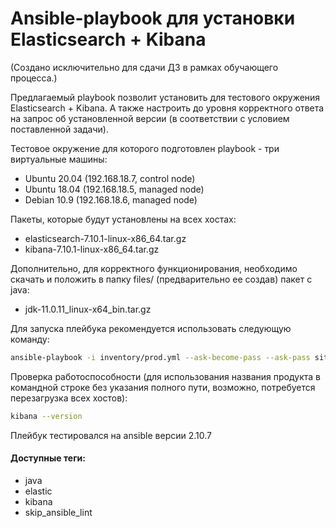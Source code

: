 # Ansible-playbook для установки Elasticsearch + Kibana

(Создано исключительно для сдачи ДЗ в рамках обучающего процесса.)

Предлагаемый playbook позволит установить для тестового окружения Elasticsearch + Kibana. А также настроить до уровня корректного ответа на запрос об установленной версии (в соответствии с условием поставленной задачи).

Тестовое окружение для которого подготовлен playbook - три виртуальные машины:
    
- Ubuntu 20.04  (192.168.18.7, control node)  
- Ubuntu 18.04 (192.168.18.5, managed node)  
- Debian 10.9 (192.168.18.6, managed node)  

Пакеты, которые будут установлены на всех хостах:
- elasticsearch-7.10.1-linux-x86_64.tar.gz
- kibana-7.10.1-linux-x86_64.tar.gz

Дополнительно, для корректного функционирования, необходимо скачать и положить в папку files/ (предварительно ее создав) пакет c java:
- jdk-11.0.11_linux-x64_bin.tar.gz

Для запуска плейбука рекомендуется использовать следующую команду:

```sh    
ansible-playbook -i inventory/prod.yml --ask-become-pass --ask-pass site.yml
```

Проверка работоспособности (для использования названия продукта в командной строке без указания полного пути, возможно, потребуется перезагрузка всех хостов):
```sh    
kibana --version
```

Плейбук тестировался на ansible версии 2.10.7

#### Доступные теги: 

- java
- elastic
- kibana
- skip_ansible_lint
